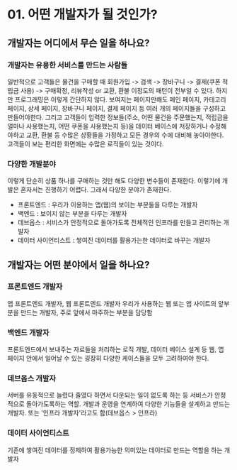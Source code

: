 # 01. 어떤 개발자가 될 것인가?

## 개발자는 어디에서 무슨 일을 하나요?

### 개발자는 유용한 서비스를 만드는 사람들

일반적으로 고객들은 물건을 구매할 때 회원가입 -> 검색 -> 장바구니 -> 결제(쿠폰 적립금 사용) -> 구매확정, 리뷰작성 or 교환, 환불 이정도의 패턴이 전부일 수 있다. 하지만 프로그래밍은 이렇게 간단하지 않다. 보여지는 페이지만해도 메인 페이지, 카테고리 페이지, 상세 페이지, 장바구니 페이지, 결제 페이지 등 여러 개의 페이지들을 구성하고 만들어야한다. 그리고 고객들이 입력한 정보들(주소, 어떤 물건을 주문했는지, 적립금을 얼마나 사용했는지, 어떤 쿠폰을 사용했는지 등)을 데이터 베이스에 저장하거나 수정해야하고 교환, 환불 등 수많은 상황들을 가정하고 모든 경우의 수에 대비해 놓아야한다. 고객들이 보는 편리한 화면에는 수많은 로직들이 있는 것이다.

### 다양한 개발분야

이렇게 단순히 상품 하나를 구매하는 것만 해도 다양한 변수들이 존재한다. 이렇기에 개발은 혼자서는 진행하기 어렵다. 그래서 다양한 분야가 존재한다.

-   프론트엔드 : 우리가 이용하는 앱(웹)의 보이는 부분들을 다루는 개발자
-   백엔드 : 보이지 않는 부분을 다루는 개발자
-   데브옵스 : 서비스가 안정적으로 돌아가도록 전체적인 인프라를 만들고 관리하는 개발자
-   데이터 사이언티스트 : 쌓여진 데이터를 활용가는한 데이터로 바꾸는 개발자

## 개발자는 어떤 분야에서 일을 하나요?

### 프론트엔드 개발자

앱 프론트엔드 개발자, 웹 프론트엔드 개발자 우리가 사용하는 웹 또는 앱 사이트의 앞부분을 만드는 개발자, 주로 앞에서 마주하는 부분을 담당함

### 백엔드 개발자

프론트엔드에서 보내주는 자료들을 처리하는 로직 개발, 데이터 베이스 설계 등 웹, 앱 페이지 안에서 일어날 수 있는 굉장히 다양한 케이스들을 모두 고려하여야 한다.

### 데브옵스 개발자

서버를 유동적으로 늘렸다 줄였다 하면서 다운되는 일이 없도록 하는 등 서비스가 안정적으로 돌아가도록하는 역할. 개발과 운영을 연계하여 다양한 기능들을 설계하고 만드는 개발자. 또는 '인프라 개발자'라고도 함(데브옵스 > 인프라)

### 데이터 사이언티스트

기존에 쌓여진 데이터를 정제하여 활용가능한 의미있는 데이터로 만드는 역할을 하는 개발자
